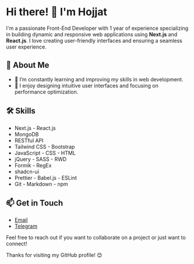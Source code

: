 # Hi there! 👋 I'm Hojjat

I'm a passionate Front-End Developer with 1 year of experience specializing in building dynamic and responsive web applications using **Next.js** and **React.js**. I love creating user-friendly interfaces and ensuring a seamless user experience.

## 🚀 About Me

- 🌱 I’m constantly learning and improving my skills in web development.
- 🎨 I enjoy designing intuitive user interfaces and focusing on performance optimization.

## 🛠️ Skills

- Next.js - React.js
- MongoDB
- RESTful API
- Tailwind CSS - Bootstrap
- JavaScript - CSS - HTML
- jQuery - SASS - RWD
- Formik - RegEx
- shadcn-ui
- Prettier - Babel.js - ESLint
- Git - Markdown - npm

## 📫 Get in Touch

- [Email](hojjat.gholamzadeh.1997@gmail.com)
- [Telegram](https://t.me/hojjatgholamzadeh1997)

Feel free to reach out if you want to collaborate on a project or just want to connect!

Thanks for visiting my GitHub profile! 😊
